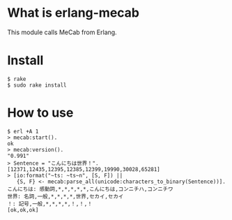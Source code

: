 What is erlang-mecab
====================

This module calls MeCab from Erlang.


Install
=======

    $ rake
    $ sudo rake install


How to use
==========

    $ erl +A 1
    > mecab:start().
    ok
    > mecab:version().
    "0.991"
    > Sentence = "こんにちは世界！".
    [12371,12435,12395,12385,12399,19990,30028,65281]
    > [io:format("~ts: ~ts~n", [S, F]) ||
       {S, F} <- mecab:parse_all(unicode:characters_to_binary(Sentence))].
    こんにちは: 感動詞,*,*,*,*,*,こんにちは,コンニチハ,コンニチワ
    世界: 名詞,一般,*,*,*,*,世界,セカイ,セカイ
    ！: 記号,一般,*,*,*,*,！,！,！
    [ok,ok,ok]
